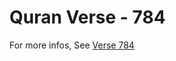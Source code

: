 # Quran Verse - 784 

For more infos, See [Verse 784](https://www.quranbookk.com/quran/search?q=784)